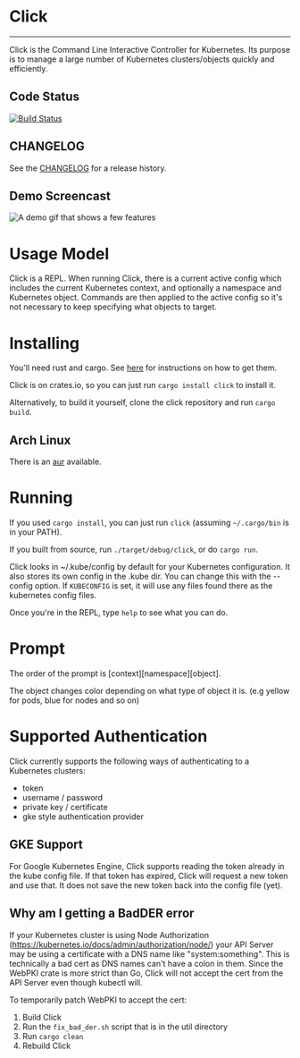 # Click
-----
Click is the Command Line Interactive Controller for Kubernetes.
Its purpose is to manage a large number of Kubernetes clusters/objects quickly and efficiently.

## Code Status
[![Build Status](https://travis-ci.org/databricks/click.svg?branch=master)](https://travis-ci.org/databricks/click)

## CHANGELOG
See the [CHANGELOG](CHANGELOG.md) for a release history.


## Demo Screencast
![A demo gif that shows a few features](https://imgur.com/ft4WHcL.gif)

# Usage Model
Click is a REPL. When running Click, there is a current active config which
includes the current Kubernetes context, and optionally a namespace
and Kubernetes object. Commands are then applied to the active config
so it's not necessary to keep specifying what objects to target.

# Installing
You'll need rust and cargo. See
[here](https://doc.rust-lang.org/cargo/getting-started/installation.html) for instructions on how to
get them.

Click is on crates.io, so you can just run `cargo install click` to install it.

Alternatively, to build it yourself, clone the click repository and run `cargo build`.

## Arch Linux

There is an [aur](https://aur.archlinux.org/packages/click/) available.

# Running
If you used `cargo install`, you can just run `click` (assuming `~/.cargo/bin` is in your PATH).

If you built from source, run `./target/debug/click`, or do `cargo run`.

Click looks in ~/.kube/config by default for your Kubernetes
configuration. It also stores its own config in the .kube dir. You
can change this with the --config option. If `KUBECONFIG` is set, it will use any files found there
as the kubernetes config files.

Once you're in the REPL, type `help` to see what you can do.

# Prompt
The order of the prompt is \[context\]\[namespace\]\[object\].

The object changes color depending on what type of object it is. (e.g yellow for pods, blue for
nodes and so on)

# Supported Authentication
Click currently supports the following ways of authenticating to a Kubernetes clusters:

* token
* username / password
* private key / certificate
* gke style authentication provider

## GKE Support
For Google Kubernetes Engine, Click supports reading the token already in the kube config file.  If
that token has expired, Click will request a new token and use that. It does not save the new token
back into the config file (yet).

## Why am I getting a BadDER error
If your Kubernetes cluster is using Node Authorization
(https://kubernetes.io/docs/admin/authorization/node/) your API Server may be using a certificate
with a DNS name like "system:something".  This is technically a bad cert as DNS names can't have a
colon in them. Since the WebPKI crate is more strict than Go, Click will not accept the cert
from the API Server even though kubectl will.

To temporarily patch WebPKI to accept the cert:
1. Build Click
2. Run the `fix_bad_der.sh` script that is in the util directory
3. Run `cargo clean`
4. Rebuild Click
